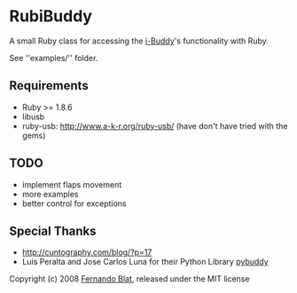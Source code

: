# RubiBuddy

A small Ruby class for accessing the [i-Buddy](http://www.i-buddy.com/)'s functionality with Ruby.

See ''examples/'' folder.

## Requirements

  - Ruby >= 1.8.6
  - libusb 
  - ruby-usb: http://www.a-k-r.org/ruby-usb/ (have don't have tried with the gems)
  
## TODO

  - implement flaps movement
  - more examples
  - better control for exceptions

## Special Thanks

  - http://cuntography.com/blog/?p=17
  - Luis Peralta and Jose Carlos Luna for their Python Library [pybuddy](http://code.google.com/p/pybuddy/)

Copyright (c) 2008 [Fernando Blat](http://www.inwebwetrust.net), released under the MIT license
